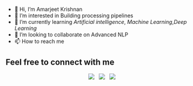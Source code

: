 - 👋 Hi, I’m Amarjeet Krishnan
- 👀 I’m interested in Building processing pipelines
- 🌱 I’m currently learning *Artificial intelligence*, *Machine Learning*,*Deep Learning*
- 💞️ I’m looking to collaborate on Advanced NLP 
- 📫 How to reach me 

## Feel free to connect with me

<p align="center">
&nbsp; <a href="https://twitter.com/amarjkrishnan?s=08"><img src="https://img.icons8.com/color/72/000000/twitter--v1.png"/></a>
&nbsp; <a href="https://www.linkedin.com/in/amarjeetkrishnan/"><img src="https://img.icons8.com/external-justicon-flat-justicon/64/000000/external-linkedin-social-media-justicon-flat-justicon.png"/></a>
&nbsp; <a href="https://github.com/amarjeet4296"><img src="https://img.icons8.com/nolan/72/github.png"/></a>
</p>
